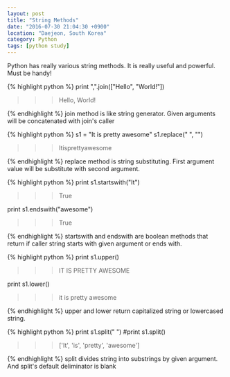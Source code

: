 ```yaml
---
layout: post
title: "String Methods"
date: "2016-07-30 21:04:30 +0900"
location: "Daejeon, South Korea"
category: Python
tags: [python study]
---
```


Python has really various string methods. It is really useful and powerful. Must be handy!

{% highlight python %}
print ",".join(["Hello", "World!"])
>>> Hello, World!

{% endhighlight %}
join method is like string generator. Given arguments will be concatenated with join's caller

{% highlight python %}
s1 = "It is pretty awesome"
s1.replace(" ", "")
>>> Itisprettyawesome

{% endhighlight %}
replace method is string substituting. First argument value will be substitute with second argument.

{% highlight python %}
print s1.startswith("It")
>>> True

print s1.endswith("awesome")
>>> True

{% endhighlight %}
startswith and endswith are boolean methods that return if caller string starts with given argument or ends with.

{% highlight python %}
print s1.upper()
>>> IT IS PRETTY AWESOME

print s1.lower()
>>> it is pretty awesome

{% endhighlight %}
upper and lower return capitalized string or lowercased string.

{% highlight python %}
print s1.split(" ") #print s1.split()
>>> ['It', 'is', 'pretty', 'awesome']

{% endhighlight %}
split divides string into substrings by given argument. And split's default deliminator is blank
